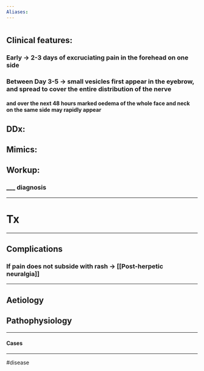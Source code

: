 ```yaml
---
Aliases:
---
```

# 
## Clinical features:
###  Early -> 2-3 days of excruciating pain in the forehead on one side 
### Between Day 3-5 -> small vesicles first appear in the eyebrow, and spread to cover the entire distribution of the nerve
#### and over the next 48 hours marked oedema of the whole face and neck on the same side may rapidly appear
## DDx:
###
## Mimics:
###
## Workup:
### ___ diagnosis
---
# Tx

---
## Complications
### If pain does not subside with rash -> [[Post-herpetic neuralgia]]

---
## Aetiology
## Pathophysiology

---
#### Cases


---
#disease 